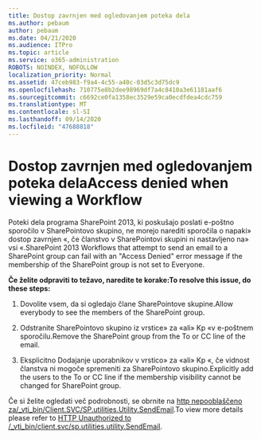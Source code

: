 ```yaml
---
title: Dostop zavrnjen med ogledovanjem poteka dela
ms.author: pebaum
author: pebaum
ms.date: 04/21/2020
ms.audience: ITPro
ms.topic: article
ms.service: o365-administration
ROBOTS: NOINDEX, NOFOLLOW
localization_priority: Normal
ms.assetid: 47ceb983-f9a4-4c55-a40c-03d5c3d75dc9
ms.openlocfilehash: 710775e8b2dee98969df7a4c8410a3e61181aaf6
ms.sourcegitcommit: c6692ce0fa1358ec3529e59ca0ecdfdea4cdc759
ms.translationtype: MT
ms.contentlocale: sl-SI
ms.lasthandoff: 09/14/2020
ms.locfileid: "47688818"
---
```

# <a name="access-denied-when-viewing-a-workflow"></a><span data-ttu-id="4c29f-102">Dostop zavrnjen med ogledovanjem poteka dela</span><span class="sxs-lookup"><span data-stu-id="4c29f-102">Access denied when viewing a Workflow</span></span>

<span data-ttu-id="4c29f-103">Poteki dela programa SharePoint 2013, ki poskušajo poslati e-poštno sporočilo v SharePointovo skupino, ne morejo narediti sporočila o napaki» dostop zavrnjen «, če članstvo v SharePointovi skupini ni nastavljeno na» vsi «.</span><span class="sxs-lookup"><span data-stu-id="4c29f-103">SharePoint 2013 Workflows that attempt to send an email to a SharePoint group can fail with an "Access Denied" error message if the membership of the SharePoint group is not set to Everyone.</span></span>
  
 <span data-ttu-id="4c29f-104">**Če želite odpraviti to težavo, naredite te korake:**</span><span class="sxs-lookup"><span data-stu-id="4c29f-104">**To resolve this issue, do these steps:**</span></span>
  
 1. <span data-ttu-id="4c29f-105">Dovolite vsem, da si ogledajo člane SharePointove skupine.</span><span class="sxs-lookup"><span data-stu-id="4c29f-105">Allow everybody to see the members of the SharePoint group.</span></span>
  
 2. <span data-ttu-id="4c29f-106">Odstranite SharePointovo skupino iz vrstice» za «ali» Kp «v e-poštnem sporočilu.</span><span class="sxs-lookup"><span data-stu-id="4c29f-106">Remove the SharePoint group from the To or CC line of the email.</span></span>
  
 3. <span data-ttu-id="4c29f-107">Eksplicitno Dodajanje uporabnikov v vrstico» za «ali» Kp «, če vidnost članstva ni mogoče spremeniti za SharePointovo skupino.</span><span class="sxs-lookup"><span data-stu-id="4c29f-107">Explicitly add the users to the To or CC line if the membership visibility cannot be changed for SharePoint group.</span></span>
  
<span data-ttu-id="4c29f-108">Če si želite ogledati več podrobnosti, se obrnite na [http nepooblaščeno za/_vti_bin/Client.SVC/SP.utilities.Utility.SendEmail](https://go.microsoft.com/fwlink/?linkid=2044694&amp;clcid=0x409).</span><span class="sxs-lookup"><span data-stu-id="4c29f-108">To view more details please refer to [HTTP Unauthorized to /_vti_bin/client.svc/sp.utilities.utility.SendEmail](https://go.microsoft.com/fwlink/?linkid=2044694&amp;clcid=0x409).</span></span>
  